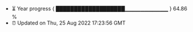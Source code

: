 - ⏳ Year progress { ███████████████████▁▁▁▁▁▁▁▁▁▁▁ } 64.86 %
- ⏰ Updated on Thu, 25 Aug 2022 17:23:56 GMT

